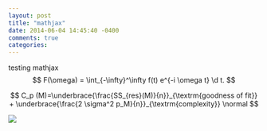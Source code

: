 ```yaml
---
layout: post
title: "mathjax"
date: 2014-06-04 14:45:40 -0400
comments: true
categories: 
---
```


testing mathjax
$$
F(\omega) = \int_{-\infty}^\infty f(t) e^{-i \omega t} \d t.
$$

$$
C_p (M)=\underbrace{\frac{SS_{res}(M)}{n}}_{\textrm{goodness of fit}} + \underbrace{\frac{2 \sigma^2 p_M}{n}}_{\textrm{complexity}} \normal
$$

<img src="{{ root_url }}/images/me.jpg" />
